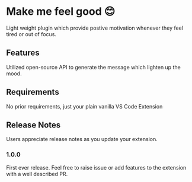 # Make me feel good 😊

Light weight plugin which provide postive motivation whenever they feel tired or out of focus. 

## Features

Utilized open-source API to generate the message which lighten up the mood.

## Requirements

No prior requirements, just your plain vanilla VS Code Extension

## Release Notes

Users appreciate release notes as you update your extension.

### 1.0.0

First ever release. Feel free to raise issue or add features to the extension with a well described PR.

